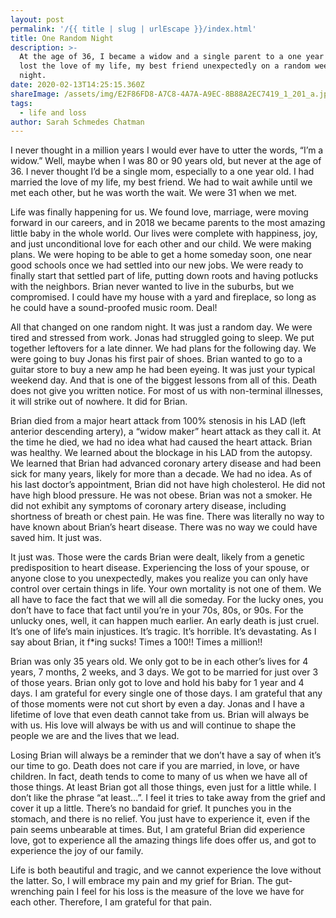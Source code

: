 ```yaml
---
layout: post
permalink: '/{{ title | slug | urlEscape }}/index.html'
title: One Random Night
description: >-
  At the age of 36, I became a widow and a single parent to a one year old. I
  lost the love of my life, my best friend unexpectedly on a random weekend
  night.
date: 2020-02-13T14:25:15.360Z
shareImage: /assets/img/E2F86FD8-A7C8-4A7A-A9EC-8B88A2EC7419_1_201_a.jpeg
tags:
  - life and loss
author: Sarah Schmedes Chatman
---
```

I never thought in a million years I would ever have to utter the words, “I’m a widow.” Well, maybe when I was 80 or 90 years old, but never at the age of 36. I never thought I’d be a single mom, especially to a one year old. I had married the love of my life, my best friend. We had to wait awhile until we met each other, but he was worth the wait. We were 31 when we met.

Life was finally happening for us. We found love, marriage, were moving forward in our careers, and in 2018 we became parents to the most amazing little baby in the whole world. Our lives were complete with happiness, joy, and just unconditional love for each other and our child. We were making plans. We were hoping to be able to get a home someday soon, one near good schools once we had settled into our new jobs. We were ready to finally start that settled part of life, putting down roots and having potlucks with the neighbors. Brian never wanted to live in the suburbs, but we compromised. I could have my house with a yard and fireplace, so long as he could have a sound-proofed music room. Deal!

All that changed on one random night. It was just a random day. We were tired and stressed from work. Jonas had struggled going to sleep. We put together leftovers for a late dinner. We had plans for the following day. We were going to buy Jonas his first pair of shoes. Brian wanted to go to a guitar store to buy a new amp he had been eyeing. It was just your typical weekend day. And that is one of the biggest lessons from all of this. Death does not give you written notice. For most of us with non-terminal illnesses, it will strike out of nowhere. It did for Brian.

Brian died from a major heart attack from 100% stenosis in his LAD (left anterior descending artery), a “widow maker” heart attack as they call it. At the time he died, we had no idea what had caused the heart attack. Brian was healthy. We learned about the blockage in his LAD from the autopsy. We learned that Brian had advanced coronary artery disease and had been sick for many years, likely for more than a decade. We had no idea. As of his last doctor’s appointment, Brian did not have high cholesterol. He did not have high blood pressure. He was not obese. Brian was not a smoker. He did not exhibit any symptoms of coronary artery disease, including shortness of breath or chest pain. He was fine. There was literally no way to have known about Brian’s heart disease. There was no way we could have saved him. It just was.

It just was. Those were the cards Brian were dealt, likely from a genetic predisposition to heart disease. Experiencing the loss of your spouse, or anyone close to you unexpectedly, makes you realize you can only have control over certain things in life. Your own mortality is not one of them. We all have to face the fact that we will all die someday. For the lucky ones, you don’t have to face that fact until you’re in your 70s, 80s, or 90s. For the unlucky ones, well, it can happen much earlier. An early death is just cruel. It’s one of life’s main injustices. It’s tragic. It’s horrible. It’s devastating. As I say about Brian, it f*ing sucks! Times a 100!! Times a million!!

Brian was only 35 years old. We only got to be in each other’s lives for 4 years, 7 months, 2 weeks, and 3 days. We got to be married for just over 3 of those years. Brian only got to love and hold his baby for 1 year and 4 days. I am grateful for every single one of those days. I am grateful that any of those moments were not cut short by even a day. Jonas and I have a lifetime of love that even death cannot take from us. Brian will always be with us. His love will always be with us and will continue to shape the people we are and the lives that we lead.

Losing Brian will always be a reminder that we don’t have a say of when it’s our time to go. Death does not care if you are married, in love, or have children. In fact, death tends to come to many of us when we have all of those things. At least Brian got all those things, even just for a little while. I don’t like the phrase “at least...”. I feel it tries to take away from the grief and cover it up a little. There’s no bandaid for grief. It punches you in the stomach, and there is no relief. You just have to experience it, even if the pain seems unbearable at times. But, I am grateful Brian did experience love, got to experience all the amazing things life does offer us, and got to experience the joy of our family.

Life is both beautiful and tragic, and we cannot experience the love without the latter. So, I will embrace my pain and my grief for Brian. The gut-wrenching pain I feel for his loss is the measure of the love we have for each other. Therefore, I am grateful for that pain.
